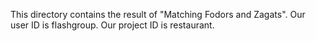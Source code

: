 This directory contains the result of "Matching Fodors and Zagats".
Our user ID is flashgroup.
Our project ID is restaurant.
